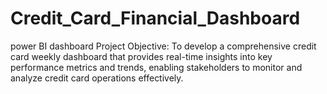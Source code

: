 # Credit_Card_Financial_Dashboard
power BI dashboard
Project Objective: To develop a comprehensive credit card weekly dashboard that provides real-time insights into key performance metrics and trends, enabling stakeholders to monitor and analyze credit card operations effectively.
